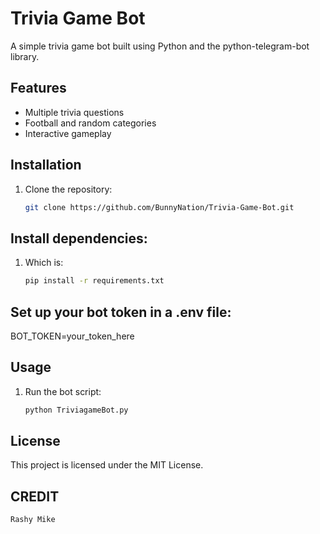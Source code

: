 # Trivia Game Bot

A simple trivia game bot built using Python and the python-telegram-bot library.

## Features
- Multiple trivia questions
- Football and random categories
- Interactive gameplay

## Installation
1. Clone the repository:
   ```bash
   git clone https://github.com/BunnyNation/Trivia-Game-Bot.git

## Install dependencies:
1. Which is:
   ```bash
   pip install -r requirements.txt

## Set up your bot token in a .env file:
BOT_TOKEN=your_token_here

   ## Usage
   1. Run the bot script:
      ```bash
      python TriviagameBot.py

   ## License
This project is licensed under the MIT License.

## CREDIT
    Rashy Mike
